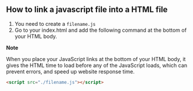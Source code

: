 ## How to link a javascript file into a HTML file

1. You need to create a `filename.js`
2. Go to your index.html and add the following command at the bottom of your HTML body.

**Note**

When you place your JavaScript links at the bottom of your HTML body, it gives the HTML time to load before any of the JavaScript loads, which can prevent errors, and speed up website response time. 

 ```html
 <script src="./filename.js"></script>
 ```
